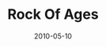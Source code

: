 ---
layout: music 
title: "Rock Of Ages"
date: 2010-05-10 
description: "Song from the Lavish series."
audio: "http://s3.amazonaws.com/crossroads-media/music/audio/05%20Rock%20Of%20Ages.mp3"
audio-duration: "04:35"
tag: 
 - hymns
src: "http://s3.amazonaws.com/crossroads-media/images/DefaultVideoImage.jpg"
---